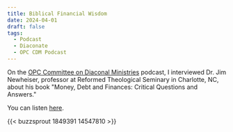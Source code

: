 ```yaml
---
title: Biblical Financial Wisdom
date: 2024-04-01
draft: false
tags:
  - Podcast
  - Diaconate
  - OPC CDM Podcast
---
```


On the [OPC Committee on Diaconal Ministries](https://opccdm.org) podcast, I interviewed
 Dr. Jim Newheiser, professor at Reformed Theological Seminary in Charlotte, NC,
 about his book "Money, Debt and Finances: Critical Questions and Answers."

You can listen [here](https://www.thereformeddeacon.org/1849391/14547810-biblical-financial-wisdom).

{{< buzzsprout 1849391 14547810 >}}
